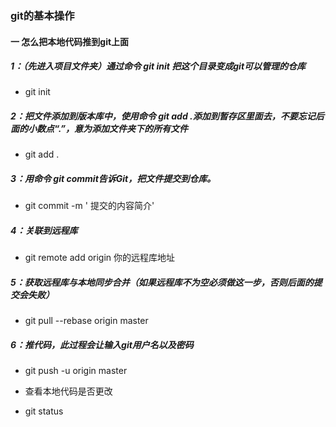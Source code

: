 ### git的基本操作

#### 一   怎么把本地代码推到git上面

##### 1：（先进入项目文件夹）通过命令 git init 把这个目录变成git可以管理的仓库
- git init
   
##### 2：把文件添加到版本库中，使用命令 git add .添加到暂存区里面去，不要忘记后面的小数点“.”，意为添加文件夹下的所有文件
- git add .
  
##### 3：用命令 git commit告诉Git，把文件提交到仓库。
- git commit -m ' 提交的内容简介'
 
##### 4：关联到远程库
- git remote add origin 你的远程库地址

##### 5：获取远程库与本地同步合并（如果远程库不为空必须做这一步，否则后面的提交会失败）
- git pull --rebase origin master

##### 6：推代码，此过程会让输入git用户名以及密码
- git push -u origin master
* 查看本地代码是否更改
- git status